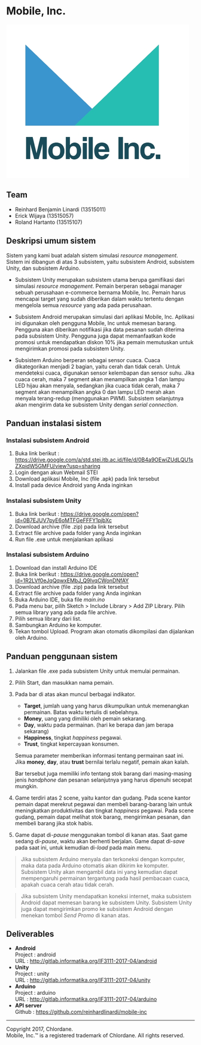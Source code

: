 # Mobile, Inc.

![](logo/mobile-inc.jpg)

## Team
- Reinhard Benjamin Linardi (13515011)
- Erick Wijaya (13515057)
- Roland Hartanto (13515107)

## Deskripsi umum sistem

Sistem yang kami buat adalah sistem simulasi *resource management*. Sistem ini dibangun di atas 3 subsistem, yaitu subsistem Android, subsistem Unity, dan subsistem Arduino.

- Subsistem Unity merupakan subsistem utama berupa gamifikasi dari simulasi *resource management*. Pemain berperan sebagai manager sebuah perusahaan e-commerce bernama Mobile, Inc. Pemain harus mencapai target yang sudah diberikan dalam waktu tertentu dengan mengelola semua *resource* yang ada pada perusahaan.

- Subsistem Android merupakan simulasi dari aplikasi Mobile, Inc. Aplikasi ini digunakan oleh pengguna Mobile, Inc untuk memesan barang. Pengguna akan diberikan notifikasi jika data pesanan sudah diterima pada subsistem Unity. Pengguna juga dapat memanfaatkan kode promosi untuk mendapatkan diskon 10% jika pemain memutuskan untuk mengirimkan promosi pada subsistem Unity.

- Subsistem Arduino berperan sebagai sensor cuaca. Cuaca dikategorikan menjadi 2 bagian, yaitu cerah dan tidak cerah. Untuk mendeteksi cuaca, digunakan sensor kelembapan dan sensor suhu. Jika cuaca cerah, maka 7 segment akan menampilkan angka 1 dan lampu LED hijau akan menyala, sedangkan jika cuaca tidak cerah, maka 7 segment akan menampilkan angka 0 dan lampu LED merah akan menyala terang-redup (menggunakan PWM). Subsistem selanjutnya akan mengirim data ke subsistem Unity dengan *serial connection*.

## Panduan instalasi sistem

### Instalasi subsistem Android

1. Buka link berikut :
https://drive.google.com/a/std.stei.itb.ac.id/file/d/0B4a9OEwiZUdLQU1sZXpidW5GMFU/view?usp=sharing
2. Login dengan akun Webmail STEI
3. Download aplikasi Mobile, Inc (file .apk) pada link tersebut
4. Install pada device Android yang Anda inginkan

### Instalasi subsistem Unity

1. Buka link berikut :
https://drive.google.com/open?id=0B7EJUV7pyE6oMTFGeFFFY1pjbXc
2. Download archive (file .zip) pada link tersebut
3. Extract file archive pada folder yang Anda inginkan
4. Run file .exe untuk menjalankan aplikasi

### Instalasi subsistem Arduino

1. Download dan install Arduino IDE
2. Buka link berikut :
https://drive.google.com/open?id=1R2LVf0eJqQqwxEMbJ_Q9IvqCWonDNfAY
3. Download archive (file  .zip) pada link tersebut
4. Extract file archive pada folder yang Anda inginkan
5. Buka Arduino IDE, buka file *main.ino*
6. Pada menu bar, pilih Sketch > Include Library > Add ZIP Library. Pilih semua library yang ada pada file archive.
7. Pilih semua library dari list.
8. Sambungkan Arduino ke komputer.
9. Tekan tombol Upload. Program akan otomatis dikompilasi dan dijalankan oleh Arduino.


## Panduan penggunaan sistem

1. Jalankan file .exe pada subsistem Unity untuk memulai permainan.
2. Pilih Start, dan masukkan nama pemain.
3. Pada bar di atas akan muncul berbagai indikator.
	- **Target**, jumlah uang yang harus dikumpulkan untuk memenangkan permainan. Batas waktu tertulis di sebelahnya.
	- **Money**, uang yang dimiliki oleh pemain sekarang.
	- **Day**, waktu pada permainan. (hari ke berapa dan jam berapa sekarang)
	- **Happiness**, tingkat *happiness* pegawai.
	- **Trust**, tingkat kepercayaan konsumen.
	
	Semua parameter memberikan informasi tentang permainan saat ini. Jika **money**, **day**, atau **trust** bernilai terlalu negatif, pemain akan kalah.
	
	Bar tersebut juga memiliki info tentang stok barang dari masing-masing jenis *handphone* dan pesanan selanjutnya yang harus dipenuhi secepat mungkin.
4. Game terdiri atas 2 scene, yaitu kantor dan gudang. Pada scene kantor pemain dapat merekrut pegawai dan membeli barang-barang lain untuk meningkatkan produktivitas dan tingkat *happiness* pegawai. Pada scene gudang, pemain dapat melihat stok barang, mengirimkan pesanan, dan membeli barang jika stok habis.
5. Game dapat di-*pause* menggunakan tombol di kanan atas. Saat game sedang di-*pause*, waktu akan berhenti berjalan. Game dapat di-*save* pada saat ini, untuk kemudian di-*load* pada main menu.

> Jika subsistem Arduino menyala dan terkoneksi dengan komputer, maka data pada Arduino otomatis akan dikirim ke komputer. Subsistem Unity akan mengambil data ini yang kemudian dapat mempengaruhi permainan tergantung pada hasil pembacaan cuaca, apakah cuaca cerah atau tidak cerah.

> Jika subsistem Unity mendapatkan koneksi internet, maka subsistem Android dapat memesan barang ke subsistem Unity. Subsistem Unity juga dapat mengirimkan promo ke subsistem Android dengan menekan tombol *Send Promo* di kanan atas.

## Deliverables

- **Android**    
Project : android  
URL : http://gitlab.informatika.org/IF3111-2017-04/android
- **Unity**  
Project : unity  
URL : http://gitlab.informatika.org/IF3111-2017-04/unity
- **Arduino**  
Project : arduino  
URL : http://gitlab.informatika.org/IF3111-2017-04/arduino
- **API server**  
Github : https://github.com/reinhardlinardi/mobile-inc

---
Copyright 2017, Chlordane.  
Mobile, Inc.™ is a registered trademark of Chlordane. All rights reserved.